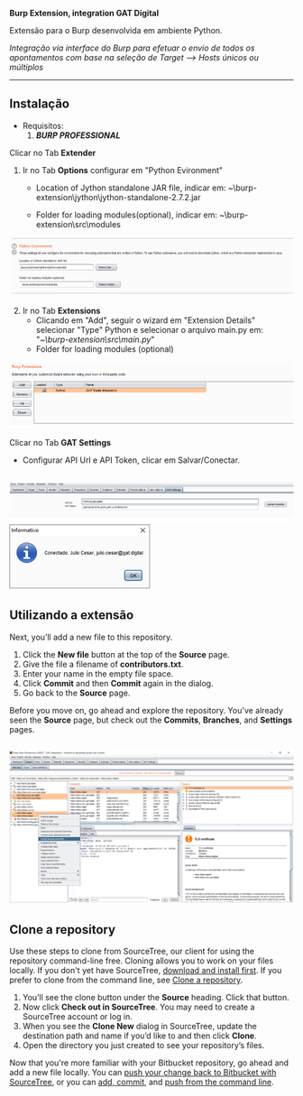 **Burp Extension, integration GAT Digital**

Extensão para o Burp desenvolvida em ambiente Python.

*Integração via interface do Burp para efetuar o envio de todos os apontamentos com base na seleção de Target --> Hosts únicos ou múltiplos*

---

## Instalação

* Requisitos:
    1. ***BURP PROFESSIONAL***


Clicar no Tab **Extender**
1. Ir no Tab **Options** configurar em "Python Evironment"
    * Location of Jython standalone JAR file, indicar em: ~\burp-extension\jython\jython-standalone-2.7.2.jar

    * Folder for loading modules(optional), indicar em: ~\burp-extension\src\modules

![Alt text](images/img-1.png?raw=true "Environment Configuração")

2. Ir no Tab **Extensions**
    * Clicando em "Add", seguir o wizard em "Extension Details"
    selecionar "Type" Python e selecionar o arquivo main.py em: "*~\burp-extension\src\main.py*"
    * Folder for loading modules (optional)

![Alt text](images/img-2.png?raw=true "Extension Configuração")

Clicar no Tab **GAT Settings**
* Configurar API Url e API Token, clicar em Salvar/Conectar.

![Alt text](images/img-4.png?raw=true "API Configuração")
![Alt text](images/img-5.png?raw=true "API Conectado")
---

## Utilizando a extensão

Next, you’ll add a new file to this repository.

1. Click the **New file** button at the top of the **Source** page.
2. Give the file a filename of **contributors.txt**.
3. Enter your name in the empty file space.
4. Click **Commit** and then **Commit** again in the dialog.
5. Go back to the **Source** page.

Before you move on, go ahead and explore the repository. You've already seen the **Source** page, but check out the **Commits**, **Branches**, and **Settings** pages.

![Alt text](images/img-3.png?raw=true "Enviando Issues para GAT")
---

## Clone a repository

Use these steps to clone from SourceTree, our client for using the repository command-line free. Cloning allows you to work on your files locally. If you don't yet have SourceTree, [download and install first](https://www.sourcetreeapp.com/). If you prefer to clone from the command line, see [Clone a repository](https://confluence.atlassian.com/x/4whODQ).

1. You’ll see the clone button under the **Source** heading. Click that button.
2. Now click **Check out in SourceTree**. You may need to create a SourceTree account or log in.
3. When you see the **Clone New** dialog in SourceTree, update the destination path and name if you’d like to and then click **Clone**.
4. Open the directory you just created to see your repository’s files.

Now that you're more familiar with your Bitbucket repository, go ahead and add a new file locally. You can [push your change back to Bitbucket with SourceTree](https://confluence.atlassian.com/x/iqyBMg), or you can [add, commit,](https://confluence.atlassian.com/x/8QhODQ) and [push from the command line](https://confluence.atlassian.com/x/NQ0zDQ).
